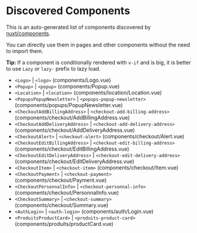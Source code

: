 # Discovered Components

This is an auto-generated list of components discovered by [nuxt/components](https://github.com/nuxt/components).

You can directly use them in pages and other components without the need to import them.

**Tip:** If a component is conditionally rendered with `v-if` and is big, it is better to use `Lazy` or `lazy-` prefix to lazy load.

- `<Logo>` | `<logo>` (components/Logo.vue)
- `<Popup>` | `<popup>` (components/Popup.vue)
- `<Location>` | `<location>` (components/location/Location.vue)
- `<PopupsPopupNewsletter>` | `<popups-popup-newsletter>` (components/popups/PopupNewsletter.vue)
- `<CheckoutAddBillingAddress>` | `<checkout-add-billing-address>` (components/checkout/AddBillingAddress.vue)
- `<CheckoutAddDeliveryAddress>` | `<checkout-add-delivery-address>` (components/checkout/AddDeliveryAddress.vue)
- `<CheckoutAlert>` | `<checkout-alert>` (components/checkout/Alert.vue)
- `<CheckoutEditBillingAddress>` | `<checkout-edit-billing-address>` (components/checkout/EditBillingAddress.vue)
- `<CheckoutEditDeliveryAddress>` | `<checkout-edit-delivery-address>` (components/checkout/EditDeliveryAddress.vue)
- `<CheckoutItem>` | `<checkout-item>` (components/checkout/Item.vue)
- `<CheckoutPayment>` | `<checkout-payment>` (components/checkout/Payment.vue)
- `<CheckoutPersonnalInfo>` | `<checkout-personnal-info>` (components/checkout/PersonnalInfo.vue)
- `<CheckoutSummary>` | `<checkout-summary>` (components/checkout/Summary.vue)
- `<AuthLogin>` | `<auth-login>` (components/auth/Login.vue)
- `<ProduitsProductCard>` | `<produits-product-card>` (components/produits/productCard.vue)
